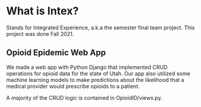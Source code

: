 # What is Intex?
Stands for Integrated Experience, a.k.a the semester final team project. This project was done Fall 2021.

## Opioid Epidemic Web App
We made a web app with Python Django that implemented CRUD operations for opioid data for the state of Utah. Our app also utilized some machine 
learning models to make predictions about the likelihood that a medical provider would prescribe opioids to a patient.

A majority of the CRUD logic is contained in OpioidID/views.py.
